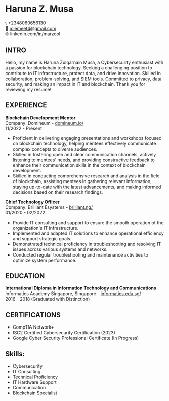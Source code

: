 # Haruna Z. Musa

📞 +2348060656130  
📧 miemeet4@gmail.com  
🌐 linkedin.com/in/marzool  

## INTRO
Hello, my name is Haruna Zulqarnain Musa, a Cybersecurity enthusiast with a passion for blockchain technology. Seeking a challenging position to contribute to IT infrastructure, protect data, and drive innovation. Skilled in collaboration, problem-solving, and SIEM tools. Committed to privacy, data security, and making an impact in IT and blockchain. Thank you for reviewing my resume!

## EXPERIENCE
**Blockchain Development Mentor**  
Company: Domineum - [domineum.io/](https://domineum.io/)  
11/2022 - Present

- Proficient in delivering engaging presentations and workshops focused on blockchain technology, helping mentees effectively communicate complex concepts to diverse audiences.
- Skilled in fostering open and clear communication channels, actively listening to mentees' needs, and providing constructive feedback to enhance their communication skills in the context of blockchain development.
- Skilled in conducting comprehensive research and analysis in the field of blockchain, assisting mentees in gathering relevant information, staying up-to-date with the latest advancements, and making informed decisions based on their research findings.

**Chief Technology Officer**  
Company: Brilliant Esystems - [brilliant.ng/](https://brilliant.ng/)  
01/2020 - 02/2022

- Provide IT consulting and support to ensure the smooth operation of the organization's IT infrastructure.
- Implemented and adapted IT solutions to enhance operational efficiency and support strategic goals.
- Demonstrated technical proficiency in troubleshooting and resolving IT issues across various systems and networks.
- Conducted regular troubleshooting and maintenance activities to optimize system performance.

## EDUCATION
**International Diploma in Information Technology and Communications**  
Informatics Academy Singapore, Singapore - [informatics.edu.sg/](https://informatics.edu.sg/)  
2016 - 2018 (Graduated with Distinction)

## CERTIFICATIONS
- CompTIA Network+
- ISC2 Certified Cybersecurity Certification (2023)
- Google Cyber Security Professional Certificate (In Progress)

## Skills:
- Cybersecurity
- IT Consulting
- Technical Proficiency
- IT Hardware Support
- Communication
- Blockchain Specialist
